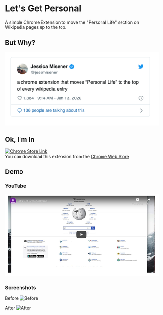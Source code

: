 # Let's Get Personal

A simple Chrome Extension to move the "Personal Life" section on Wikipedia pages up to the top.

## But Why?
![Tweet](https://raw.githubusercontent.com/nhmood/letsgetpersonal/master/docs/images/tweet.png)



## Ok, I'm In
[![Chrome Store Link](https://developer.chrome.com/webstore/images/ChromeWebStore_Badge_v2_340x96.png)](https://chrome.google.com/webstore/detail/lets-get-personal/nmoljaonpdnmhcohmpeejbfekcppmiol?hl=en&gl=US)  
You can download this extension from the [Chrome Web Store](https://chrome.google.com/webstore/detail/lets-get-personal/nmoljaonpdnmhcohmpeejbfekcppmiol?hl=en&gl=US)



## Demo
### YouTube
[![YouTube Demo](https://raw.githubusercontent.com/nhmood/letsgetpersonal/master/docs/images/youtube-demo.png)](https://www.youtube.com/watch?v=Hdmvy-wX6qE)


### Screenshots
Before
![Before](https://nhmood.github.io/letsgetpersonal/images/before.png)

After
![After](https://nhmood.github.io/letsgetpersonal/images/after.png)

